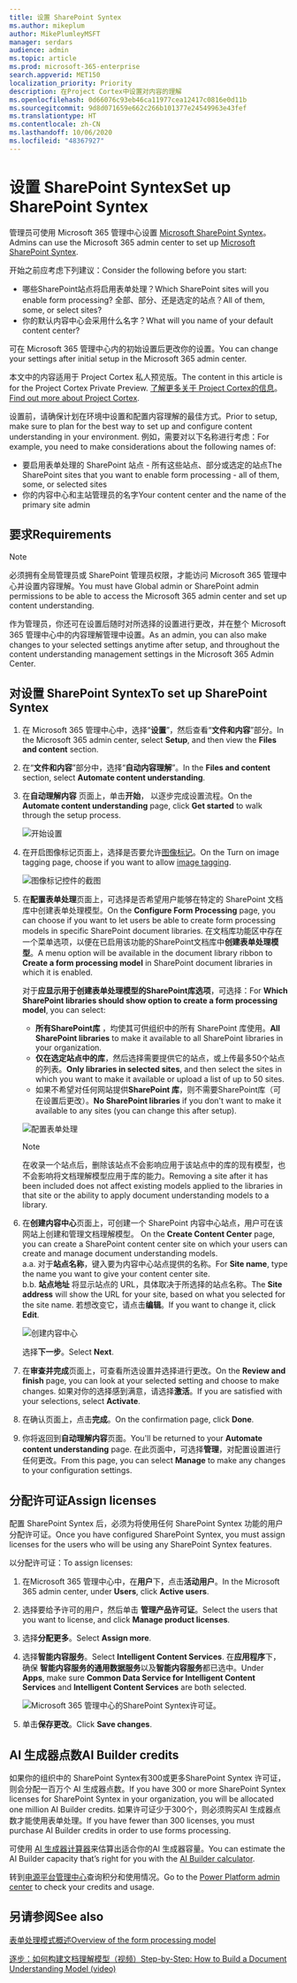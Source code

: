```yaml
---
title: 设置 SharePoint Syntex
ms.author: mikeplum
author: MikePlumleyMSFT
manager: serdars
audience: admin
ms.topic: article
ms.prod: microsoft-365-enterprise
search.appverid: MET150
localization_priority: Priority
description: 在Project Cortex中设置对内容的理解
ms.openlocfilehash: 0d66076c93eb46ca11977cea12417c0816e0d11b
ms.sourcegitcommit: 9d8d071659e662c266b101377e24549963e43fef
ms.translationtype: HT
ms.contentlocale: zh-CN
ms.lasthandoff: 10/06/2020
ms.locfileid: "48367927"
---
```

# <a name="set-up-sharepoint-syntex"></a><span data-ttu-id="24c08-103">设置 SharePoint Syntex</span><span class="sxs-lookup"><span data-stu-id="24c08-103">Set up SharePoint Syntex</span></span>

<span data-ttu-id="24c08-104">管理员可使用 Microsoft 365 管理中心设置 [Microsoft SharePoint Syntex](document-understanding-overview.md)。</span><span class="sxs-lookup"><span data-stu-id="24c08-104">Admins can use the Microsoft 365 admin center to set up [Microsoft SharePoint Syntex](document-understanding-overview.md).</span></span> 

<span data-ttu-id="24c08-105">开始之前应考虑下列建议：</span><span class="sxs-lookup"><span data-stu-id="24c08-105">Consider the following before you start:</span></span>

- <span data-ttu-id="24c08-106">哪些SharePoint站点将启用表单处理？</span><span class="sxs-lookup"><span data-stu-id="24c08-106">Which SharePoint sites will you enable form processing?</span></span> <span data-ttu-id="24c08-107">全部、部分、还是选定的站点？</span><span class="sxs-lookup"><span data-stu-id="24c08-107">All of them, some, or select sites?</span></span>
- <span data-ttu-id="24c08-108">你的默认内容中心会采用什么名字？</span><span class="sxs-lookup"><span data-stu-id="24c08-108">What will you name of your default content center?</span></span>

<span data-ttu-id="24c08-109">可在 Microsoft 365 管理中心内的初始设置后更改你的设置。</span><span class="sxs-lookup"><span data-stu-id="24c08-109">You can change your settings after initial setup in the Microsoft 365 admin center.</span></span>

<span data-ttu-id="24c08-110">本文中的内容适用于 Project Cortex 私人预览版。</span><span class="sxs-lookup"><span data-stu-id="24c08-110">The content in this article is for the Project Cortex Private Preview.</span></span> <span data-ttu-id="24c08-111">[了解更多关于 Project Cortex的信息](https://aka.ms/projectcortex)。</span><span class="sxs-lookup"><span data-stu-id="24c08-111">[Find out more about Project Cortex](https://aka.ms/projectcortex).</span></span>

<span data-ttu-id="24c08-112">设置前，请确保计划在环境中设置和配置内容理解的最佳方式。</span><span class="sxs-lookup"><span data-stu-id="24c08-112">Prior to setup, make sure to plan for the best way to set up and configure content understanding in your environment.</span></span> <span data-ttu-id="24c08-113">例如，需要对以下名称进行考虑：</span><span class="sxs-lookup"><span data-stu-id="24c08-113">For example, you need to make considerations about the following names of:</span></span>

- <span data-ttu-id="24c08-114">要启用表单处理的 SharePoint 站点 - 所有这些站点、部分或选定的站点</span><span class="sxs-lookup"><span data-stu-id="24c08-114">The SharePoint sites that you want to enable form processing - all of them, some, or selected sites</span></span>
- <span data-ttu-id="24c08-115">你的内容中心和主站管理员的名字</span><span class="sxs-lookup"><span data-stu-id="24c08-115">Your content center and the name of the primary site admin</span></span>

## <a name="requirements"></a><span data-ttu-id="24c08-116">要求</span><span class="sxs-lookup"><span data-stu-id="24c08-116">Requirements</span></span> 

> [!NOTE]
> <span data-ttu-id="24c08-117">必须拥有全局管理员或 SharePoint 管理员权限，才能访问 Microsoft 365 管理中心并设置内容理解。</span><span class="sxs-lookup"><span data-stu-id="24c08-117">You must have Global admin or SharePoint admin permissions to be able to access the Microsoft 365 admin center and set up content understanding.</span></span>

<span data-ttu-id="24c08-118">作为管理员，你还可在设置后随时对所选择的设置进行更改，并在整个 Microsoft 365 管理中心中的内容理解管理中设置。</span><span class="sxs-lookup"><span data-stu-id="24c08-118">As an admin, you can also make changes to your selected settings anytime after setup, and throughout the content understanding management settings in the Microsoft 365 Admin Center.</span></span>

## <a name="to-set-up-sharepoint-syntex"></a><span data-ttu-id="24c08-119">对设置 SharePoint Syntex</span><span class="sxs-lookup"><span data-stu-id="24c08-119">To set up SharePoint Syntex</span></span>

1. <span data-ttu-id="24c08-120">在 Microsoft 365 管理中心中，选择“**设置**”，然后查看“**文件和内容**”部分。</span><span class="sxs-lookup"><span data-stu-id="24c08-120">In the Microsoft 365 admin center, select **Setup**, and then view the **Files and content** section.</span></span>

2. <span data-ttu-id="24c08-121">在“**文件和内容**”部分中，选择“**自动内容理解**”。</span><span class="sxs-lookup"><span data-stu-id="24c08-121">In the **Files and content** section, select **Automate content understanding**.</span></span><br/>

3. <span data-ttu-id="24c08-122">在**自动理解内容** 页面上，单击**开始**， 以逐步完成设置流程。</span><span class="sxs-lookup"><span data-stu-id="24c08-122">On the **Automate content understanding** page, click **Get started** to walk through the setup process.</span></span><br/>

    ![开始设置](../media/content-understanding/admin-content-understanding-get-started.png)</br>

4. <span data-ttu-id="24c08-124">在开启图像标记页面上，选择是否要允许[图像标记](image-tagging.md)。</span><span class="sxs-lookup"><span data-stu-id="24c08-124">On the Turn on image tagging page, choose if you want to allow [image tagging](image-tagging.md).</span></span>

    ![图像标记控件的截图](../media/content-understanding/admin-content-understanding-setup-image-tagging.png)</br>

5. <span data-ttu-id="24c08-126">在**配置表单处理**页面上，可选择是否希望用户能够在特定的 SharePoint 文档库中创建表单处理模型。</span><span class="sxs-lookup"><span data-stu-id="24c08-126">On the **Configure Form Processing** page, you can choose if you want to let users be able to create form processing models in specific SharePoint document libraries.</span></span> <span data-ttu-id="24c08-127">在文档库功能区中存在一个菜单选项，以便在已启用该功能的SharePoint文档库中**创建表单处理模型**。</span><span class="sxs-lookup"><span data-stu-id="24c08-127">A menu option will be available in the document library ribbon to **Create a form processing model** in SharePoint document libraries in which it is enabled.</span></span>
 
     <span data-ttu-id="24c08-128">对于**应显示用于创建表单处理模型的SharePoint库选项**，可选择：</span><span class="sxs-lookup"><span data-stu-id="24c08-128">For **Which SharePoint libraries should show option to create a form processing model**, you can select:</span></span></br>
      - <span data-ttu-id="24c08-129">**所有SharePoint库** ，均使其可供组织中的所有 SharePoint 库使用。</span><span class="sxs-lookup"><span data-stu-id="24c08-129">**All SharePoint libraries** to make it available to all SharePoint libraries in your organization.</span></span></br>
      - <span data-ttu-id="24c08-130">**仅在选定站点中的库**，然后选择需要提供它的站点，或上传最多50个站点的列表。</span><span class="sxs-lookup"><span data-stu-id="24c08-130">**Only libraries in selected sites**, and then select the sites in which you want to make it available or upload a list of up to 50 sites.</span></span></br>
      - <span data-ttu-id="24c08-131">如果不希望对任何网站提供**SharePoint 库**，则不需要SharePoint库（可在设置后更改）。</span><span class="sxs-lookup"><span data-stu-id="24c08-131">**No SharePoint libraries** if you don't want to make it available to any sites (you can change this after setup).</span></span>

   ![配置表单处理](../media/content-understanding/admin-configforms.png)

   > [!Note]
   > <span data-ttu-id="24c08-133">在收录一个站点后，删除该站点不会影响应用于该站点中的库的现有模型，也不会影响将文档理解模型应用于库的能力。</span><span class="sxs-lookup"><span data-stu-id="24c08-133">Removing a site after it has been included does not affect existing models applied to the libraries in that site or the ability to apply document understanding models to a library.</span></span> 
    
6. <span data-ttu-id="24c08-p105">在**创建内容中心**页面上，可创建一个 SharePoint 内容中心站点，用户可在该网站上创建和管理文档理解模型。 </span><span class="sxs-lookup"><span data-stu-id="24c08-p105">On the **Create Content Center** page, you can create a SharePoint content center site on which your users can create and manage document understanding models. </span></span></br>
    <span data-ttu-id="24c08-135">a.</span><span class="sxs-lookup"><span data-stu-id="24c08-135">a.</span></span> <span data-ttu-id="24c08-136">对于**站点名称**，键入要为内容中心站点提供的名称。</span><span class="sxs-lookup"><span data-stu-id="24c08-136">For **Site name**, type the name you want to give your content center site.</span></span></br>
    <span data-ttu-id="24c08-137">b.</span><span class="sxs-lookup"><span data-stu-id="24c08-137">b.</span></span> <span data-ttu-id="24c08-138">**站点地址** 将显示站点的 URL，具体取决于所选择的站点名称。</span><span class="sxs-lookup"><span data-stu-id="24c08-138">The **Site address** will show the URL for your site, based on what you selected for the site name.</span></span> <span data-ttu-id="24c08-139">若想改变它，请点击**编辑**。</span><span class="sxs-lookup"><span data-stu-id="24c08-139">If you want to change it, click **Edit**.</span></span></br>

      ![创建内容中心](../media/content-understanding/admin-cu-create-cc.png)</br>

    <span data-ttu-id="24c08-141">选择**下一步**。</span><span class="sxs-lookup"><span data-stu-id="24c08-141">Select **Next**.</span></span>

7. <span data-ttu-id="24c08-142">在**审查并完成**页面上，可查看所选设置并选择进行更改。</span><span class="sxs-lookup"><span data-stu-id="24c08-142">On the **Review and finish** page, you can look at your selected setting and choose to make changes.</span></span> <span data-ttu-id="24c08-143">如果对你的选择感到满意，请选择**激活**。</span><span class="sxs-lookup"><span data-stu-id="24c08-143">If you are satisfied with your selections, select **Activate**.</span></span>

8. <span data-ttu-id="24c08-144">在确认页面上，点击**完成**。</span><span class="sxs-lookup"><span data-stu-id="24c08-144">On the confirmation page, click **Done**.</span></span>

9. <span data-ttu-id="24c08-145">你将返回到**自动理解内容**页面。</span><span class="sxs-lookup"><span data-stu-id="24c08-145">You'll be returned to your **Automate content understanding** page.</span></span> <span data-ttu-id="24c08-146">在此页面中，可选择**管理**，对配置设置进行任何更改。</span><span class="sxs-lookup"><span data-stu-id="24c08-146">From this page, you can select **Manage** to make any changes to your configuration settings.</span></span> 

## <a name="assign-licenses"></a><span data-ttu-id="24c08-147">分配许可证</span><span class="sxs-lookup"><span data-stu-id="24c08-147">Assign licenses</span></span>

<span data-ttu-id="24c08-148">配置 SharePoint Syntex 后，必须为将使用任何 SharePoint Syntex 功能的用户分配许可证。</span><span class="sxs-lookup"><span data-stu-id="24c08-148">Once you have configured SharePoint Syntex, you must assign licenses for the users who will be using any SharePoint Syntex features.</span></span>

<span data-ttu-id="24c08-149">以分配许可证：</span><span class="sxs-lookup"><span data-stu-id="24c08-149">To assign licenses:</span></span>

1. <span data-ttu-id="24c08-150">在Microsoft 365 管理中心中，在**用户**下，点击**活动用户**。</span><span class="sxs-lookup"><span data-stu-id="24c08-150">In the Microsoft 365 admin center, under **Users**, click **Active users**.</span></span>

2. <span data-ttu-id="24c08-151">选择要给予许可的用户，然后单击 **管理产品许可证**。</span><span class="sxs-lookup"><span data-stu-id="24c08-151">Select the users that you want to license, and click **Manage product licenses**.</span></span>

3. <span data-ttu-id="24c08-152">选择**分配更多**。</span><span class="sxs-lookup"><span data-stu-id="24c08-152">Select **Assign more**.</span></span>

4. <span data-ttu-id="24c08-153">选择**智能内容服务**。</span><span class="sxs-lookup"><span data-stu-id="24c08-153">Select **Intelligent Content Services**.</span></span> <span data-ttu-id="24c08-154">在**应用程序**下，确保 **智能内容服务的通用数据服务**以及**智能内容服务**都已选中。</span><span class="sxs-lookup"><span data-stu-id="24c08-154">Under **Apps**, make sure **Common Data Service for Intelligent Content Services** and **Intelligent Content Services** are both selected.</span></span>

    ![Microsoft 365 管理中心的SharePoint Syntex许可证。](../media/content-understanding/sharepoint-syntex-licenses.png)

5. <span data-ttu-id="24c08-156">单击**保存更改**。</span><span class="sxs-lookup"><span data-stu-id="24c08-156">Click **Save changes**.</span></span>

## <a name="ai-builder-credits"></a><span data-ttu-id="24c08-157">AI 生成器点数</span><span class="sxs-lookup"><span data-stu-id="24c08-157">AI Builder credits</span></span>

<span data-ttu-id="24c08-158">如果你的组织中的 SharePoint Syntex有300或更多SharePoint Syntex 许可证，则会分配一百万个 AI 生成器点数。</span><span class="sxs-lookup"><span data-stu-id="24c08-158">If you have 300 or more SharePoint Syntex licenses for SharePoint Syntex in your organization, you will be allocated one million AI Builder credits.</span></span> <span data-ttu-id="24c08-159">如果许可证少于300个，则必须购买AI 生成器点数才能使用表单处理。</span><span class="sxs-lookup"><span data-stu-id="24c08-159">If you have fewer than 300 licenses, you must purchase AI Builder credits in order to use forms processing.</span></span>

<span data-ttu-id="24c08-160">可使用 [AI 生成器计算器](https://powerapps.microsoft.com/ai-builder-calculator)来估算出适合你的AI 生成器容量。</span><span class="sxs-lookup"><span data-stu-id="24c08-160">You can estimate the AI Builder capacity that’s right for you with the [AI Builder calculator](https://powerapps.microsoft.com/ai-builder-calculator).</span></span>

<span data-ttu-id="24c08-161">转到[电源平台管理中心](https://admin.powerplatform.microsoft.com/resources/capacity)查询积分和使用情况。</span><span class="sxs-lookup"><span data-stu-id="24c08-161">Go to the [Power Platform admin center](https://admin.powerplatform.microsoft.com/resources/capacity) to check your credits and usage.</span></span>

## <a name="see-also"></a><span data-ttu-id="24c08-162">另请参阅</span><span class="sxs-lookup"><span data-stu-id="24c08-162">See also</span></span>

[<span data-ttu-id="24c08-163">表单处理模式概述</span><span class="sxs-lookup"><span data-stu-id="24c08-163">Overview of the form processing model</span></span>](https://docs.microsoft.com/ai-builder/form-processing-model-overview)

[<span data-ttu-id="24c08-164">逐步：如何构建文档理解模型（视频）</span><span class="sxs-lookup"><span data-stu-id="24c08-164">Step-by-Step: How to Build a Document Understanding Model (video)</span></span>](https://www.youtube.com/watch?v=DymSHObD-bg)

